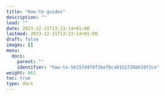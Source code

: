 ```yaml
---
title: "How-to guides"
description: ""
lead: ""
date: 2023-12-21T13:23:14+01:00
lastmod: 2023-12-21T13:23:14+01:00
draft: false
images: []
menu:
  docs:
    parent: ""
    identifier: "how-to-5615fd4f8f1bef8ca0152726b610f3ce"
weight: 661
toc: true
type: docs
---
```

